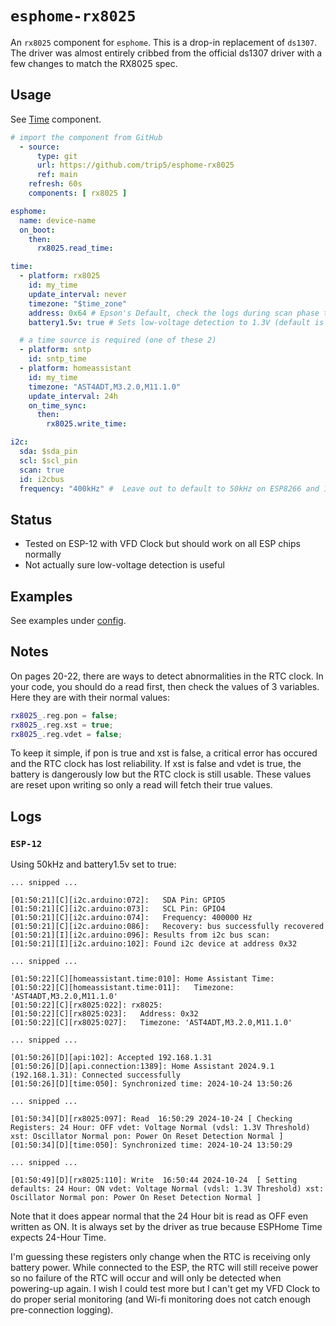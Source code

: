 # `esphome-rx8025`

An `rx8025` component for `esphome`. This is a drop-in replacement of `ds1307`.
The driver was almost entirely cribbed from the official ds1307 driver with a few changes to match the RX8025 spec.

## Usage

See [Time](https://esphome.io/components/time.html) component.

```yaml
# import the component from GitHub
  - source:
      type: git
      url: https://github.com/trip5/esphome-rx8025
      ref: main
    refresh: 60s
    components: [ rx8025 ]

esphome:
  name: device-name
  on_boot:
    then:
      rx8025.read_time:

time:
  - platform: rx8025
    id: my_time
    update_interval: never
    timezone: "$time_zone"
    address: 0x64 # Epson's Default, check the logs during scan phase to be sure! (0x32 on my chip marked R8025 E0N25)
    battery1.5v: true # Sets low-voltage detection to 1.3V (default is 2.1V)

  # a time source is required (one of these 2)
  - platform: sntp
    id: sntp_time
  - platform: homeassistant
    id: my_time
    timezone: "AST4ADT,M3.2.0,M11.1.0"
    update_interval: 24h
    on_time_sync:
      then:
        rx8025.write_time:

i2c:
  sda: $sda_pin
  scl: $scl_pin
  scan: true
  id: i2cbus
  frequency: "400kHz" #  Leave out to default to 50kHz on ESP8266 and 100kHz on ESP32, but 400kHz is the fastest safe speed for the RX8025

```

## Status

* Tested on ESP-12 with VFD Clock but should work on all ESP chips normally
* Not actually sure low-voltage detection is useful

## Examples

See examples under [config](config).

## Notes

On pages 20-22, there are ways to detect abnormalities in the RTC clock.  In your code, you should do a read first, then check the values of
3 variables.  Here they are with their normal values:

```cpp
rx8025_.reg.pon = false;
rx8025_.reg.xst = true;
rx8025_.reg.vdet = false;
```

To keep it simple, if pon is true and xst is false, a critical error has occured and the RTC clock has lost reliability.
If xst is false and vdet is true, the battery is dangerously low but the RTC clock is still usable.
These values are reset upon writing so only a read will fetch their true values.

## Logs

### `ESP-12`

Using 50kHz and battery1.5v set to true:


```console
... snipped ...

[01:50:21][C][i2c.arduino:072]:   SDA Pin: GPIO5
[01:50:21][C][i2c.arduino:073]:   SCL Pin: GPIO4
[01:50:21][C][i2c.arduino:074]:   Frequency: 400000 Hz
[01:50:21][C][i2c.arduino:086]:   Recovery: bus successfully recovered
[01:50:21][I][i2c.arduino:096]: Results from i2c bus scan:
[01:50:21][I][i2c.arduino:102]: Found i2c device at address 0x32

... snipped ...

[01:50:22][C][homeassistant.time:010]: Home Assistant Time:
[01:50:22][C][homeassistant.time:011]:   Timezone: 'AST4ADT,M3.2.0,M11.1.0'
[01:50:22][C][rx8025:022]: rx8025:
[01:50:22][C][rx8025:023]:   Address: 0x32
[01:50:22][C][rx8025:027]:   Timezone: 'AST4ADT,M3.2.0,M11.1.0'

... snipped ...

[01:50:26][D][api:102]: Accepted 192.168.1.31
[01:50:26][D][api.connection:1389]: Home Assistant 2024.9.1 (192.168.1.31): Connected successfully
[01:50:26][D][time:050]: Synchronized time: 2024-10-24 13:50:26

... snipped ...

[01:50:34][D][rx8025:097]: Read  16:50:29 2024-10-24 [ Checking Registers: 24 Hour: OFF vdet: Voltage Normal (vdsl: 1.3V Threshold) xst: Oscillator Normal pon: Power On Reset Detection Normal ]
[01:50:34][D][time:050]: Synchronized time: 2024-10-24 13:50:29

... snipped ...

[01:50:49][D][rx8025:110]: Write  16:50:44 2024-10-24  [ Setting defaults: 24 Hour: ON vdet: Voltage Normal (vdsl: 1.3V Threshold) xst: Oscillator Normal pon: Power On Reset Detection Normal ]
```
Note that it does appear normal that the 24 Hour bit is read as OFF even written as ON.  It is always set by the driver as true because ESPHome Time expects 24-Hour Time.

I'm guessing these registers only change when the RTC is receiving only battery power. While connected to the ESP, the RTC will still receive power so no failure of the RTC will occur and will only be detected when powering-up again. I wish I could test more but I can't get my VFD Clock to do proper serial monitoring (and Wi-fi monitoring does not catch enough pre-connection logging).
